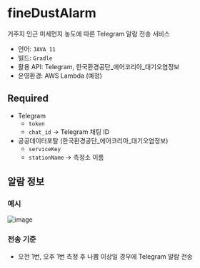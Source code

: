 # fineDustAlarm
거주지 인근 미세먼지 농도에 따른 Telegram 알람 전송 서비스

* 언어: `JAVA 11`
* 빌드: `Gradle`
* 활용 API: Telegram, 한국환경공단_에어코리아_대기오염정보
* 운영환경: AWS Lambda (예정)

## Required
* Telegram
  * `token`
  * `chat_id` -> Telegram 채팅 ID
* 공공데이터포탈 (한국환경공단_에어코리아_대기오염정보)
  * `serviceKey`
  * `stationName` -> 측정소 이름

## 알람 정보
### 예시
![image](https://user-images.githubusercontent.com/28584171/207598634-456b34e9-1eea-42b1-a193-921c37dccdbb.png)
### 전송 기준
* 오전 1번, 오후 1번 측정 후 나쁨 이상일 경우에 Telegram 알람 전송
